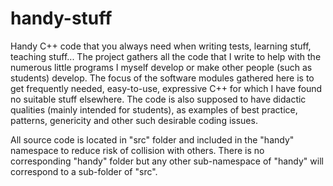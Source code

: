 # handy-stuff
Handy C++ code that you always need when writing tests, learning stuff, teaching stuff...
The project gathers all the code that I write to help with the numerous little programs I myself develop or make other people (such as students) develop. The focus of the software modules gathered here is to get frequently needed, easy-to-use, expressive C++ for which I have found no suitable stuff elsewhere. The code is also supposed to have didactic qualities (mainly intended for students), as examples of best practice, patterns, genericity and other such desirable coding issues.

All source code is located in "src" folder and included in the "handy" namespace to reduce risk of collision with others. There is no corresponding "handy" folder but any other sub-namespace of "handy" will correspond to a sub-folder of "src".
